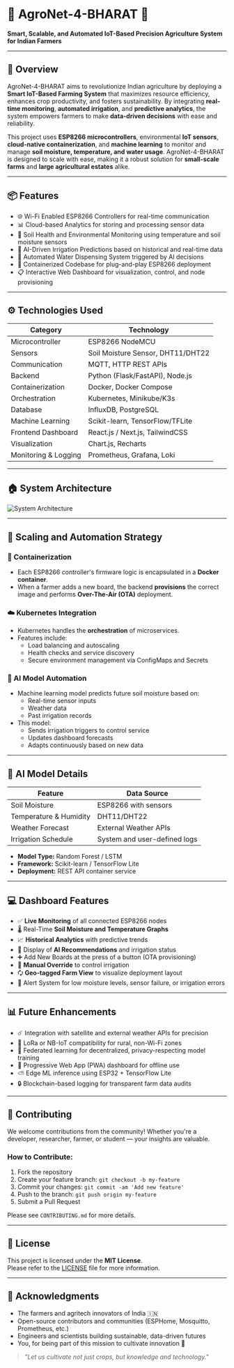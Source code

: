 # 🌾 AgroNet-4-BHARAT 🚜  
**Smart, Scalable, and Automated IoT-Based Precision Agriculture System for Indian Farmers**

---

## 🌟 Overview

AgroNet-4-BHARAT aims to revolutionize Indian agriculture by deploying a **Smart IoT-Based Farming System** that maximizes resource efficiency, enhances crop productivity, and fosters sustainability. By integrating **real-time monitoring**, **automated irrigation**, and **predictive analytics**, the system empowers farmers to make **data-driven decisions** with ease and reliability.

This project uses **ESP8266 microcontrollers**, environmental **IoT sensors**, **cloud-native containerization**, and **machine learning** to monitor and manage **soil moisture, temperature, and water usage**. AgroNet-4-BHARAT is designed to scale with ease, making it a robust solution for **small-scale farms** and **large agricultural estates** alike.

---

## 📦 Features

- 🌐 Wi-Fi Enabled ESP8266 Controllers for real-time communication
- 📊 Cloud-based Analytics for storing and processing sensor data
- 🌱 Soil Health and Environmental Monitoring using temperature and soil moisture sensors
- 🤖 AI-Driven Irrigation Predictions based on historical and real-time data
- 🔁 Automated Water Dispensing System triggered by AI decisions
- 🧱 Containerized Codebase for plug-and-play ESP8266 deployment
- 📋 Interactive Web Dashboard for visualization, control, and node provisioning

---

## ⚙️ Technologies Used

| Category              | Technology                         |
|-----------------------|-------------------------------------|
| Microcontroller       | ESP8266 NodeMCU                     |
| Sensors               | Soil Moisture Sensor, DHT11/DHT22   |
| Communication         | MQTT, HTTP REST APIs                |
| Backend               | Python (Flask/FastAPI), Node.js     |
| Containerization      | Docker, Docker Compose              |
| Orchestration         | Kubernetes, Minikube/K3s            |
| Database              | InfluxDB, PostgreSQL                |
| Machine Learning      | Scikit-learn, TensorFlow/TFLite     |
| Frontend Dashboard    | React.js / Next.js, TailwindCSS     |
| Visualization         | Chart.js, Recharts                  |
| Monitoring & Logging  | Prometheus, Grafana, Loki           |

---

## 🏠 System Architecture

![System Architecture](./docs/images/system-architecture.svg)

---

## 🧱 Scaling and Automation Strategy

### 🔄 Containerization
- Each ESP8266 controller's firmware logic is encapsulated in a **Docker container**.
- When a farmer adds a new board, the backend **provisions** the correct image and performs **Over-The-Air (OTA)** deployment.

### ☁️ Kubernetes Integration
- Kubernetes handles the **orchestration** of microservices.
- Features include:
  - Load balancing and autoscaling
  - Health checks and service discovery
  - Secure environment management via ConfigMaps and Secrets

### 🤖 AI Model Automation
- Machine learning model predicts future soil moisture based on:
  - Real-time sensor inputs
  - Weather data
  - Past irrigation records
- This model:
  - Sends irrigation triggers to control service
  - Updates dashboard forecasts
  - Adapts continuously based on new data

---

## 🧠 AI Model Details

| Feature                 | Data Source                    |
|-------------------------|---------------------------------|
| Soil Moisture           | ESP8266 with sensors            |
| Temperature & Humidity  | DHT11/DHT22                     |
| Weather Forecast        | External Weather APIs           |
| Irrigation Schedule     | System and user-defined logs    |

- **Model Type:** Random Forest / LSTM
- **Framework:** Scikit-learn / TensorFlow Lite
- **Deployment:** REST API container service

---

## 💻 Dashboard Features

- ✅ **Live Monitoring** of all connected ESP8266 nodes
- 🌡️ Real-Time **Soil Moisture and Temperature Graphs**
- 📈 **Historical Analytics** with predictive trends
- 🧠 Display of **AI Recommendations** and irrigation status
- ➕ Add New Boards at the press of a button (OTA provisioning)
- 🔧 **Manual Override** to control irrigation
- 🗘️ **Geo-tagged Farm View** to visualize deployment layout
- 🔔 Alert System for low moisture levels, sensor failure, or irrigation errors

---

## 📊 Future Enhancements

- ☄️ Integration with satellite and external weather APIs for precision
- 🚀 LoRa or NB-IoT compatibility for rural, non-Wi-Fi zones
- 🧠 Federated learning for decentralized, privacy-respecting model training
- 📲 Progressive Web App (PWA) dashboard for offline use
- ⛅️ Edge ML inference using ESP32 + TensorFlow Lite
- 🔒 Blockchain-based logging for transparent farm data audits

---

## 🤝 Contributing

We welcome contributions from the community! Whether you're a developer, researcher, farmer, or student — your insights are valuable.

### How to Contribute:
1. Fork the repository
2. Create your feature branch: `git checkout -b my-feature`
3. Commit your changes: `git commit -am 'Add new feature'`
4. Push to the branch: `git push origin my-feature`
5. Submit a Pull Request

Please see `CONTRIBUTING.md` for more details.

---

## 📄 License

This project is licensed under the **MIT License**.  
Please refer to the [LICENSE](./LICENSE) file for more information.

---

## 🏁 Acknowledgments

- The farmers and agritech innovators of India 🇮🇳  
- Open-source contributors and communities (ESPHome, Mosquitto, Prometheus, etc.)  
- Engineers and scientists building sustainable, data-driven futures  
- You, for being part of this mission to cultivate innovation 🌾

> *"Let us cultivate not just crops, but knowledge and technology."*

